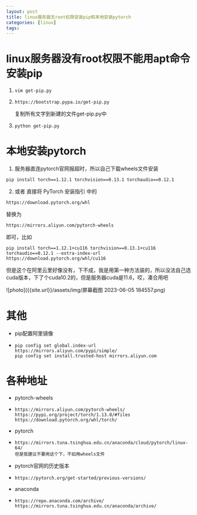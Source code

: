 ```yaml
---
layout: post
title: linux服务器无root权限安装pip和本地安装pytorch
categories: [linux]
tags: 
---
```


# linux服务器没有root权限不能用apt命令安装pip
1. ```
   vim get-pip.py
   ```

2. ```
   https://bootstrap.pypa.io/get-pip.py
   ```

   复制所有文字到新建的文件get-pip.py中

4. ```
   python get-pip.py
   ```


# 本地安装pytorch
1. 服务器直连pytorch官网报超时，所以自己下载wheels文件安装

  ```
  pip install torch==1.12.1 torchvision==0.13.1 torchaudio==0.12.1
  ```

  

2. 或者 直接将 PyTorch 安装指引 中的 

  ```
  https://download.pytorch.org/whl
  ```

   替换为

  ```
  https://mirrors.aliyun.com/pytorch-wheels
  ```

  即可，比如 

```
pip install torch==1.12.1+cu116 torchvision==0.13.1+cu116 torchaudio==0.12.1 --extra-index-url https://download.pytorch.org/whl/cu116
```

但是这个在阿里云里好像没有，下不成，我是用第一种方法装的，所以没法自己选cuda版本，下了个cuda10.2的，但是服务器cuda是11.6，哎，凑合用吧

![photo]({{site.url}}/assets/img/屏幕截图 2023-06-05 184557.png)



# 其他

* pip配置阿里镜像

* ```
  pip config set global.index-url https://mirrors.aliyun.com/pypi/simple/
  pip config set install.trusted-host mirrors.aliyun.com
  ```

  

# 各种地址

* pytorch-wheels

* ```
  https://mirrors.aliyun.com/pytorch-wheels/
  https://pypi.org/project/torch/1.13.0/#files
  https://download.pytorch.org/whl/torch/
  ```

* pytorch

* ```
  https://mirrors.tuna.tsinghua.edu.cn/anaconda/cloud/pytorch/linux-64/
  但是我建议不要用这个下，不如用wheels文件
  ```

* pytorch官网的历史版本

* ```
  https://pytorch.org/get-started/previous-versions/
  ```

* anaconda

* ```
  https://repo.anaconda.com/archive/
  https://mirrors.tuna.tsinghua.edu.cn/anaconda/archive/
  ```

  





